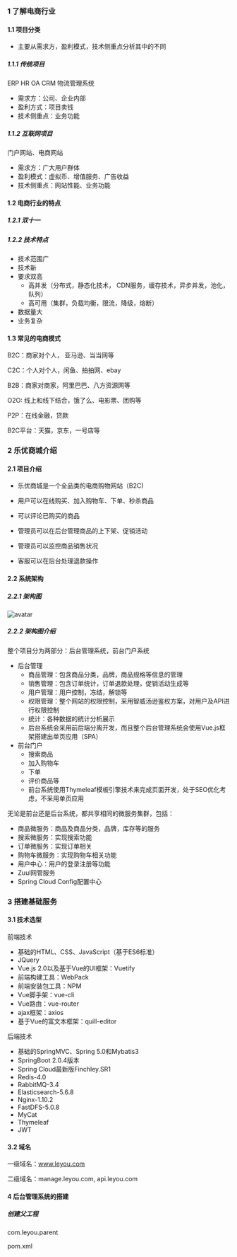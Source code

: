 ### 1 了解电商行业

#### 1.1 项目分类

- 主要从需求方，盈利模式，技术侧重点分析其中的不同

##### 1.1.1 传统项目

ERP HR OA CRM 物流管理系统

- 需求方：公司、企业内部
- 盈利方式：项目卖钱
- 技术侧重点：业务功能

##### 1.1.2 互联网项目

门户网站、电商网站

- 需求方：广大用户群体
- 盈利模式：虚拟币、增值服务、广告收益
- 技术侧重点：网站性能、业务功能

#### 1.2 电商行业的特点

##### 1.2.1 双十一

##### 1.2.2 技术特点

- 技术范围广
- 技术新
- 要求双高
  - 高并发（分布式，静态化技术， CDN服务，缓存技术，异步并发，池化，队列）
  - 高可用（集群，负载均衡，限流，降级，熔断）
- 数据量大
- 业务复杂

#### 1.3 常见的电商模式

B2C：商家对个人， 亚马逊、当当网等

C2C：个人对个人，闲鱼、拍拍网、ebay

B2B：商家对商家，阿里巴巴、八方资源网等

O2O: 线上和线下结合，饿了么、电影票、团购等

P2P：在线金融，贷款

B2C平台：天猫，京东，一号店等

### 2 乐优商城介绍

#### 2.1 项目介绍

- 乐优商城是一个全品类的电商购物网站（B2C)

- 用户可以在线购买、加入购物车、下单、秒杀商品
- 可以评论已购买的商品
- 管理员可以在后台管理商品的上下架、促销活动
- 管理员可以监控商品销售状况
- 客服可以在后台处理退款操作

#### 2.2 系统架构

##### 2.2.1 架构图

![avatar](/Users/zt/Desktop/Note/乐优商城架构.png)

##### 2.2.2 架构图介绍

整个项目分为两部分：后台管理系统，前台门户系统

- 后台管理
  - 商品管理：包含商品分类，品牌，商品规格等信息的管理
  - 销售管理：包含订单统计，订单退款处理，促销活动生成等
  - 用户管理：用户控制，冻结，解锁等
  - 权限管理：整个网站的权限控制，采用智威汤逊鉴权方案，对用户及API进行权限控制
  - 统计：各种数据的统计分析展示
  - 后台系统会采用前后端分离开发，而且整个后台管理系统会使用Vue.js框架搭建出单页应用（SPA）
- 前台门户
  - 搜索商品
  - 加入购物车
  - 下单
  - 评价商品等
  - 前台系统使用Thymeleaf模板引擎技术来完成页面开发，处于SEO优化考虑，不采用单页应用

无论是前台还是后台系统，都共享相同的微服务集群，包括：

- 商品微服务：商品及商品分类，品牌，库存等的服务
- 搜索微服务：实现搜索功能
- 订单微服务：实现订单相关
- 购物车微服务：实现购物车相关功能
- 用户中心：用户的登录注册等功能
- Zuul网管服务
- Spring Cloud Config配置中心

### 3 搭建基础服务

#### 3.1 技术选型

前端技术

- 基础的HTML、CSS、JavaScript（基于ES6标准）
- JQuery
- Vue.js 2.0以及基于Vue的UI框架：Vuetify
- 前端构建工具：WebPack
- 前端安装包工具：NPM
- Vue脚手架：vue-cli
- Vue路由：vue-router
- ajax框架：axios
- 基于Vue的富文本框架：quill-editor

后端技术

- 基础的SpringMVC、Spring 5.0和Mybatis3
- SpringBoot 2.0.4版本
- Spring Cloud最新版Finchley.SR1
- Redis-4.0
- RabbitMQ-3.4
- Elasticsearch-5.6.8
- Nginx-1.10.2
- FastDFS-5.0.8
- MyCat
- Thymeleaf
- JWT

#### 3.2 域名

一级域名：www.leyou.com

二级域名：manage.leyou.com, api.leyou.com

#### 4 后台管理系统的搭建

##### 创建父工程

com.leyou.parent

pom.xml

```xml

```



